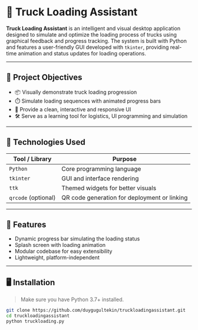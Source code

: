 # 🚚 Truck Loading Assistant

**Truck Loading Assistant** is an intelligent and visual desktop application designed to simulate and optimize the loading process of trucks using graphical feedback and progress tracking. The system is built with Python and features a user-friendly GUI developed with `tkinter`, providing real-time animation and status updates for loading operations.

---

## 🎯 Project Objectives

- 📦 Visually demonstrate truck loading progression
- ⏱️ Simulate loading sequences with animated progress bars
- 🧠 Provide a clean, interactive and responsive UI
- 🛠️ Serve as a learning tool for logistics, UI programming and simulation

---

## 🧰 Technologies Used

| Tool / Library | Purpose |
|----------------|---------|
| `Python`       | Core programming language |
| `tkinter`      | GUI and interface rendering |
| `ttk`          | Themed widgets for better visuals |
| `qrcode` (optional) | QR code generation for deployment or linking |

---

## 📌 Features

- Dynamic progress bar simulating the loading status  
- Splash screen with loading animation  
- Modular codebase for easy extensibility  
- Lightweight, platform-independent

---

## 🖥️ Installation

> Make sure you have Python 3.7+ installed.

```bash
git clone https://github.com/duygugultekin/truckloadingassistant.git
cd truckloadingassistant
python truckloading.py
